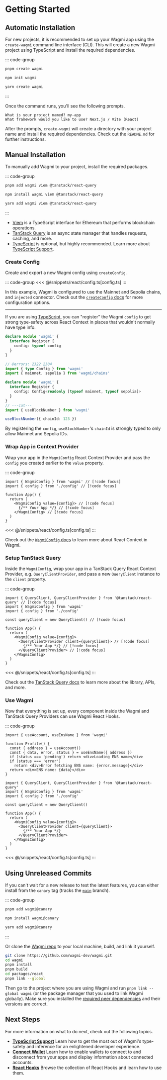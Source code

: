 # Getting Started

## Automatic Installation

For new projects, it is recommended to set up your Wagmi app using the `create-wagmi` command line interface (CLI). This will create a new Wagmi project using TypeScript and install the required dependencies.

::: code-group
```bash [pnpm]
pnpm create wagmi
```

```bash [npm]
npm init wagmi
```

```bash [yarn]
yarn create wagmi
```
:::

Once the command runs, you'll see the following prompts.

```
What is your project named? my-app
What framework would you like to use? Next.js / Vite (React)
```

After the prompts, `create-wagmi` will create a directory with your project name and install the required dependencies. Check out the `README.md` for further instructions.

## Manual Installation

To manually add Wagmi to your project, install the required packages.

::: code-group
```bash [pnpm]
pnpm add wagmi viem @tanstack/react-query
```

```bash [npm]
npm install wagmi viem @tanstack/react-query
```

```bash [yarn]
yarn add wagmi viem @tanstack/react-query
```
:::

- [Viem](https://viem.sh) is a TypeScript interface for Ethereum that performs blockchain operations.
- [TanStack Query](https://tanstack.com/query/latest) is an async state manager that handles requests, caching, and more.
- [TypeScript](/react/typescript) is optional, but highly recommended. Learn more about [TypeScript Support](/react/typescript).

### Create Config

Create and export a new Wagmi config using `createConfig`.

::: code-group
<<< @/snippets/react/config.ts[config.ts]
:::

In this example, Wagmi is configured to use the Mainnet and Sepolia chains, and `injected` connector. Check out the [`createConfig` docs](/react/createConfig) for more configuration options.

---

If you are using [TypeScript](/react/typescript), you can "register" the Wagmi `config` to get strong type-safety across React Context in places that wouldn't normally have type info.

```ts
declare module 'wagmi' {
  interface Register {
    config: typeof config
  }
}
```

```ts twoslash
// @errors: 2322 2304
import { type Config } from 'wagmi'
import { mainnet, sepolia } from 'wagmi/chains'

declare module 'wagmi' {
  interface Register {
    config: Config<readonly [typeof mainnet, typeof sepolia]>
  }
}
// ---cut---
import { useBlockNumber } from 'wagmi'

useBlockNumber({ chainId: 123 })
```

By registering the `config`, `useBlockNumber`'s `chainId` is strongly typed to only allow Mainnet and Sepolia IDs.

### Wrap App in Context Provider

Wrap your app in the `WagmiConfig` React Context Provider and pass the `config` you created earlier to the `value` property.

::: code-group
```tsx [app.tsx]
import { WagmiConfig } from 'wagmi' // [!code focus]
import { config } from './config' // [!code focus]

function App() {
  return (
    <WagmiConfig value={config}> // [!code focus]
      {/** Your App */} // [!code focus]
    </WagmiConfig> // [!code focus]
  )
}
```
<<< @/snippets/react/config.ts[config.ts]
:::

Check out the [`WagmiConfig` docs](/react/WagmiConfig) to learn more about React Context in Wagmi.

### Setup TanStack Query

Inside the `WagmiConfig`, wrap your app in a TanStack Query React Context Provider, e.g. `QueryClientProvider`, and pass a new `QueryClient` instance to the `client` property.

::: code-group
```tsx [app.tsx]
import { QueryClient, QueryClientProvider } from '@tanstack/react-query' // [!code focus]
import { WagmiConfig } from 'wagmi'
import { config } from './config'

const queryClient = new QueryClient() // [!code focus]

function App() {
  return (
    <WagmiConfig value={config}>
      <QueryClientProvider client={queryClient}> // [!code focus]
        {/** Your App */} // [!code focus]
      </QueryClientProvider> // [!code focus]
    </WagmiConfig>
  )
}
```
<<< @/snippets/react/config.ts[config.ts]
:::

Check out the [TanStack Query docs](https://tanstack.com/query/v5/docs/react) to learn more about the library, APIs, and more.

### Use Wagmi

Now that everything is set up, every component inside the Wagmi and TanStack Query Providers can use Wagmi React Hooks.

::: code-group
```tsx [profile.tsx]
import { useAccount, useEnsName } from 'wagmi'

function Profile() {
  const { address } = useAccount()
  const { data, error, status } = useEnsName({ address })
  if (status === 'pending') return <div>Loading ENS name</div>
  if (status === 'error')
    return <div>Error fetching ENS name: {error.message}</div>
  return <div>ENS name: {data}</div>
}
```
```tsx [app.tsx]
import { QueryClient, QueryClientProvider } from '@tanstack/react-query'
import { WagmiConfig } from 'wagmi'
import { config } from './config'

const queryClient = new QueryClient()

function App() {
  return (
    <WagmiConfig value={config}>
      <QueryClientProvider client={queryClient}>
        {/** Your App */}
      </QueryClientProvider>
    </WagmiConfig>
  )
}
```
<<< @/snippets/react/config.ts[config.ts]
:::

## Using Unreleased Commits

If you can't wait for a new release to test the latest features, you can either install from the `canary` tag (tracks the [`main`](https://github.com/wagmi-dev/wagmi/tree/main) branch).

::: code-group
```bash [pnpm]
pnpm add wagmi@canary
```

```bash [npm]
npm install wagmi@canary
```

```bash [yarn]
yarn add wagmi@canary
```
:::

Or clone the [Wagmi repo](https://github.com/wagmi-dev/wagmi) to your local machine, build, and link it yourself.

```bash
git clone https://github.com/wagmi-dev/wagmi.git
cd wagmi
pnpm install
pnpm build
cd packages/react
pnpm link --global
```

Then go to the project where you are using Wagmi and run `pnpm link --global wagmi` (or the package manager that you used to link Wagmi globally). Make sure you installed the [required peer dependencies](#manual-installation) and their versions are correct.

## Next Steps

For more information on what to do next, check out the following topics.

- [**TypeScript Support**](/react/typescript) Learn how to get the most out of Wagmi's type-safety and inference for an enlightened developer experience.
- [**Connect Wallet**](/react/) Learn how to enable wallets to connect to and disconnect from your apps and display information about connected accounts.
- [**React Hooks**](/react/) Browse the collection of React Hooks and learn how to use them.